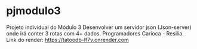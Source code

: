 # pjmodulo3
Projeto individual do Módulo 3 Desenvolver um servidor json (Json-server) onde
irá conter 3 rotas com 4+ dados.
Programadores Carioca - Resilia.
Link do render: https://tatoodb-lf7v.onrender.com

